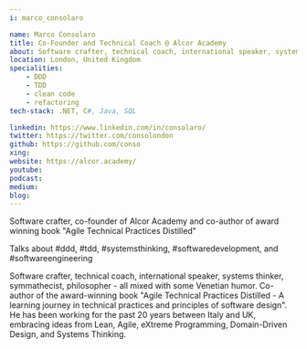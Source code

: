 ```yaml
---
i: marco_consolaro

name: Marco Consolaro
title: Co-Founder and Technical Coach @ Alcor Academy
about: Software crafter, technical coach, international speaker, systems thinker, symmathecist, philosopher
location: London, United Kingdom
specialities:
    - DDD
    - TDD
    - clean code
    - refactoring
tech-stack: .NET, C#, Java, SQL

linkedin: https://www.linkedin.com/in/consolaro/
twitter: https://twitter.com/consolondon
github: https://github.com/conso
xing: 
website: https://alcor.academy/
youtube: 
podcast: 
medium: 
blog: 
---
```


Software crafter, co-founder of Alcor Academy and co-author of award winning book "Agile Technical Practices Distilled"

Talks about #ddd, #tdd, #systemsthinking, #softwaredevelopment, and #softwareengineering


Software crafter, technical coach, international speaker, systems thinker, symmathecist, philosopher - all mixed with some Venetian humor. Co-author of the award-winning book "Agile Technical Practices Distilled - A learning journey in technical practices and principles of software design". He has been working for the past 20 years between Italy and UK, embracing ideas from Lean, Agile, eXtreme Programming, Domain-Driven Design, and Systems Thinking.